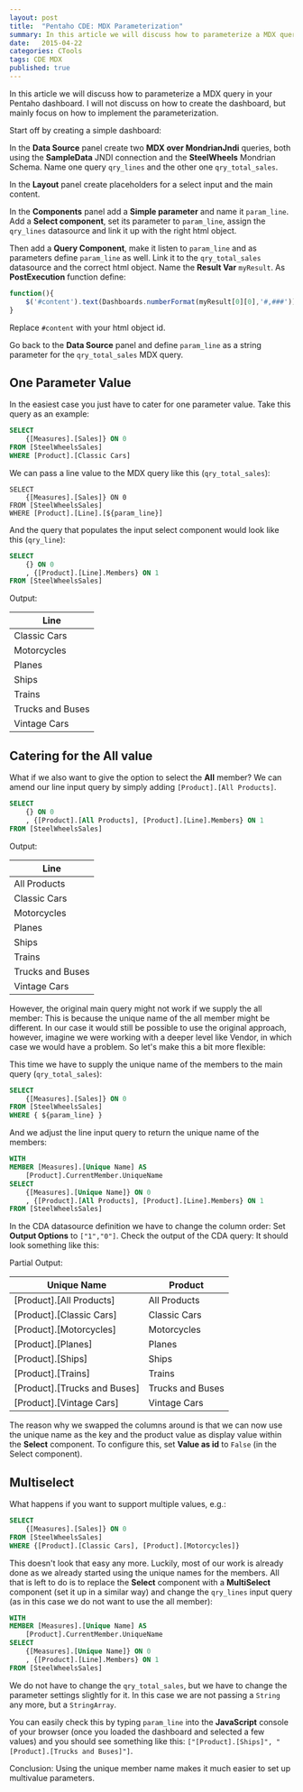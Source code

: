 ```yaml
---
layout: post
title:  "Pentaho CDE: MDX Parameterization"
summary: In this article we will discuss how to parameterize a MDX query in your Pentaho dashboard.
date:   2015-04-22
categories: CTools
tags: CDE MDX
published: true
---
```


In this article we will discuss how to parameterize a MDX query in your Pentaho dashboard. I will not discuss on how to create the dashboard, but mainly focus on how to implement the parameterization.

Start off by creating a simple dashboard: 

In the **Data Source** panel create two **MDX over MondrianJndi** queries, both using the **SampleData** JNDI connection and the **SteelWheels** Mondrian Schema. Name one query `qry_lines` and the other one `qry_total_sales`.

In the **Layout** panel create placeholders for a select input and the main content.

In the **Components** panel add a **Simple parameter** and name it `param_line`. Add a **Select component**, set its parameter to `param_line`, assign the `qry_lines` datasource and link it up with the right html object.

Then add a **Query Component**, make it listen to `param_line` and as parameters define `param_line` as well. Link it to the `qry_total_sales` datasource and the correct html object. Name the **Result Var** `myResult`. As **PostExecution** function define:

```javascript
function(){
    $('#content').text(Dashboards.numberFormat(myResult[0][0],'#,###'));
} 
```

Replace `#content` with your html object id. 

Go back to the **Data Source** panel and define `param_line` as a string parameter for the `qry_total_sales` MDX query.


## One Parameter Value

In the easiest case you just have to cater for one parameter value. Take this query as an example:

```sql
SELECT
    {[Measures].[Sales]} ON 0
FROM [SteelWheelsSales]
WHERE [Product].[Classic Cars]
```

We can pass a line value to the MDX query like this (`qry_total_sales`):

```
SELECT
    {[Measures].[Sales]} ON 0
FROM [SteelWheelsSales]
WHERE [Product].[Line].[${param_line}]
```

And the query that populates the input select component would look like this (`qry_line`):

```sql
SELECT
    {} ON 0
    , {[Product].[Line].Members} ON 1
FROM [SteelWheelsSales]
```

Output:

Line |
----|
Classic Cars |
Motorcycles |
Planes |
Ships |
Trains |
Trucks and Buses |
Vintage Cars | 

## Catering for the All value

What if we also want to give the option to select the **All** member? We can amend our line input query by simply adding `[Product].[All Products]`. 

```sql
SELECT
    {} ON 0
    , {[Product].[All Products], [Product].[Line].Members} ON 1
FROM [SteelWheelsSales]
```

Output:

Line |
----|
All Products |
Classic Cars |
Motorcycles |
Planes |
Ships |
Trains |
Trucks and Buses |
Vintage Cars | 

However, the original main query might not work if we supply the all member: This is because the unique name of the all member might be different. In our case it would still be possible to use the original approach, however, imagine we were working with a deeper level like Vendor, in which case we would have a problem. So let's make this a bit more flexible:

This time we have to supply the unique name of the members to the main query (`qry_total_sales`):

```sql
SELECT
    {[Measures].[Sales]} ON 0
FROM [SteelWheelsSales]
WHERE { ${param_line} }
```

And we adjust the line input query to return the unique name of the members:

```sql
WITH 
MEMBER [Measures].[Unique Name] AS
    [Product].CurrentMember.UniqueName
SELECT
    {[Measures].[Unique Name]} ON 0
    , {[Product].[All Products], [Product].[Line].Members} ON 1
FROM [SteelWheelsSales]
```

In the CDA datasource definition we have to change the column order: Set **Output Options** to `["1","0"]`. Check the output of the CDA query: It should look something like this:

Partial Output:

Unique Name | Product
----|----
[Product].[All Products] | All Products
[Product].[Classic Cars] | Classic Cars
[Product].[Motorcycles] | Motorcycles
[Product].[Planes] | Planes
[Product].[Ships] | Ships
[Product].[Trains] | Trains
[Product].[Trucks and Buses] | Trucks and Buses
[Product].[Vintage Cars] | Vintage Cars

The reason why we swapped the columns around is that we can now use the unique name as the key and the product value as display value within the **Select** component. To configure this, set **Value as id** to `False` (in the Select component).

## Multiselect

What happens if you want to support multiple values, e.g.:

```sql
SELECT
    {[Measures].[Sales]} ON 0
FROM [SteelWheelsSales]
WHERE {[Product].[Classic Cars], [Product].[Motorcycles]}
```

This doesn't look that easy any more. Luckily, most of our work is already done as we already started using the unique names for the members. All that is left to do is to replace the **Select** component with a **MultiSelect** component (set it up in a similar way) and change the `qry_lines` input query (as in this case we do not want to use the all member):

```sql
WITH 
MEMBER [Measures].[Unique Name] AS
    [Product].CurrentMember.UniqueName
SELECT
    {[Measures].[Unique Name]} ON 0
    , {[Product].[Line].Members} ON 1
FROM [SteelWheelsSales]
```

We do not have to change the `qry_total_sales`, but we have to change the parameter settings slightly for it. In this case we are not passing a `String` any more, but a `StringArray`.

You can easily check this by typing `param_line` into the **JavaScript** console of your browser (once you loaded the dashboard and selected a few values) and you should see something like this: `["[Product].[Ships]", "[Product].[Trucks and Buses]"]`.

Conclusion: Using the unique member name makes it much easier to set up multivalue parameters.
